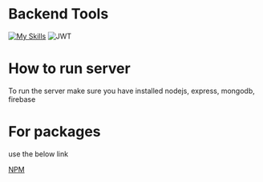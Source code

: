 # Backend Tools

[![My Skills](https://skillicons.dev/icons?i=js,express,firebase,mongodb,vercel,nodejs)](https://skillicons.dev)
![JWT](https://img.shields.io/badge/JWT-black?style=plastic&logo=JSON%20web%20tokens) 

# How to run server
<p>
  To run the server make sure you have installed nodejs, express, mongodb, firebase 
</p>

# For packages 
use the below link

[NPM](https://www.npmjs.com/)
